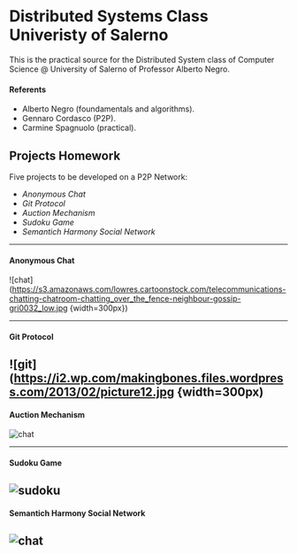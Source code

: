 # Distributed Systems Class Univeristy of Salerno

This is the practical source for the Distributed System class of Computer Science @ University of Salerno of Professor Alberto Negro.

#### Referents
- Alberto Negro (foundamentals and algorithms).
- Gennaro Cordasco (P2P).
- Carmine Spagnuolo (practical).

## Projects Homework

Five projects to be developed on a P2P Network:

- *Anonymous Chat*
- *Git Protocol*
- *Auction Mechanism*
- *Sudoku Game*
- *Semantich Harmony Social Network*
---------------------------------------------------------------------------------------------------

#### Anonymous Chat
![chat](https://s3.amazonaws.com/lowres.cartoonstock.com/telecommunications-chatting-chatroom-chatting_over_the_fence-neighbour-gossip-gri0032_low.jpg {width=300px})

---------------------------------------------------------------------------------------------------
#### Git Protocol
![git](https://i2.wp.com/makingbones.files.wordpress.com/2013/02/picture12.jpg {width=300px)
---------------------------------------------------------------------------------------------------
#### Auction Mechanism
![chat](https://s3.amazonaws.com/lowres.cartoonstock.com/law-order-online_auction-blackmarket-black_market-website-stolen_good-bmun149_low.jpg)


---------------------------------------------------------------------------------------------------
#### Sudoku Game
![sudoku](https://qph.ec.quoracdn.net/main-qimg-6ffebac2a0f3b17fd558c6caa21d87b9)
---------------------------------------------------------------------------------------------------
#### Semantich Harmony Social Network
![chat](https://s3.amazonaws.com/lowres.cartoonstock.com/media-social_media-interests-compatibility-dates-social_networks-jsh120327_low.jpg)
---------------------------------------------------------------------------------------------------
